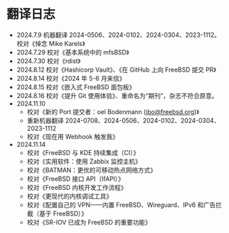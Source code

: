 # 翻译日志


- 2024.7.9 机器翻译 2024-0506、2024-0102、2024-0304、2023-1112。校对《悼念 Mike Karels》
- 2024.7.29 校对《基本系统中的 mfsBSD》
- 2024.7.30 校对《rdist》
- 2024.8.12 校对《Hashicorp Vault》、《在 GitHub 上向 FreeBSD 提交 PR》
- 2024.8.14 校对《2024 年 5-6 月来信》
- 2024.8.15 校对《嵌入式 FreeBSD 面包板》
- 2024.8.16 校对《提升 Git 使用体验》、重命名为“期刊”，杂志不符合原意。
- 2024.11.10
  - 校对《新的 Port 提交者：oel Bodenmann (jbo@freebsd.org)》
  - 重新机器翻译 2024-0708、2024-0506、2024-0102、2024-0304、2023-1112
  - 校对《现在用 Webhook 触发我》
- 2024.11.14
  - 校对《FreeBSD 与 KDE 持续集成（CI）》
  - 校对《实用软件：使用 Zabbix 监控主机》
  - 校对《BATMAN：更优的可移动热点网络方式》
  - 校对《FreeBSD 接口 API（IfAPI）》
  - 校对《FreeBSD 内核开发工作流程》
  - 校对《更现代的内核调试工具》
  - 校对《配置自己的 VPN——内置 FreeBSD、Wireguard、IPv6 和广告拦截（基于 FreeBSD）》
  - 校对《SR-IOV 已成为 FreeBSD 的重要功能》
